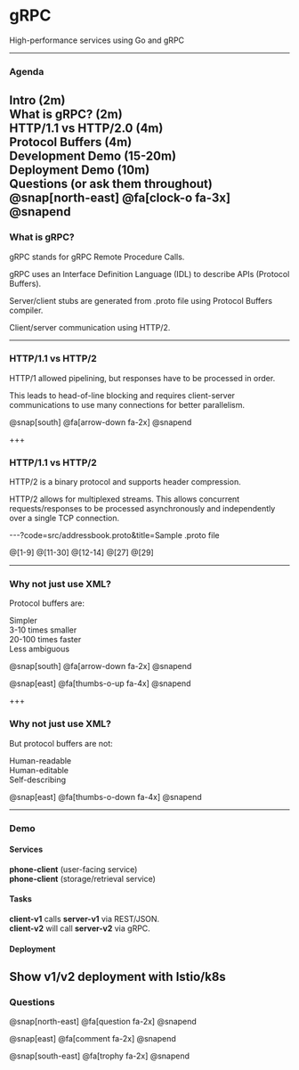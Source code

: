 # gRPC

High-performance services using Go and gRPC

---

### Agenda

Intro (2m)  
What is gRPC? (2m)  
HTTP/1.1 vs HTTP/2.0 (4m)  
Protocol Buffers (4m)  
Development Demo (15-20m)  
Deployment Demo (10m)  
Questions (or ask them throughout)  
@snap[north-east]
@fa[clock-o fa-3x]
@snapend
---

### What is gRPC?

gRPC stands for gRPC Remote Procedure Calls.  

gRPC uses an Interface Definition Language (IDL) to describe APIs (Protocol Buffers).  

Server/client stubs are generated from .proto file using Protocol Buffers compiler.  

Client/server communication using HTTP/2.  

---

### HTTP/1.1 vs HTTP/2

HTTP/1 allowed pipelining, but responses have to be processed in order.  

This leads to head-of-line blocking and requires client-server communications
to use many connections for better parallelism.

@snap[south]
@fa[arrow-down fa-2x]
@snapend

+++

### HTTP/1.1 vs HTTP/2

HTTP/2 is a binary protocol and supports header compression.  

HTTP/2 allows for multiplexed streams. This allows concurrent
requests/responses to be processed asynchronously and independently
over a single TCP connection.

---?code=src/addressbook.proto&title=Sample .proto file

@[1-9]
@[11-30]
@[12-14]
@[27]
@[29]

---

### Why not just use XML?

Protocol buffers are:  

Simpler   
3-10 times smaller   
20-100 times faster  
Less ambiguous  

@snap[south]
@fa[arrow-down fa-2x]
@snapend

@snap[east]
@fa[thumbs-o-up fa-4x]
@snapend

+++

### Why not just use XML?

But protocol buffers are not:  

Human-readable  
Human-editable  
Self-describing

@snap[east]
@fa[thumbs-o-down fa-4x]
@snapend

---

### Demo

#### Services

**phone-client** (user-facing service)  
**phone-client** (storage/retrieval service)  

#### Tasks

**client-v1** calls **server-v1** via REST/JSON.  
**client-v2** will call **server-v2** via gRPC.  

#### Deployment

Show v1/v2 deployment with Istio/k8s
---

### Questions

@snap[north-east]
@fa[question fa-2x]
@snapend

@snap[east]
@fa[comment fa-2x]
@snapend

@snap[south-east]
@fa[trophy fa-2x]
@snapend
